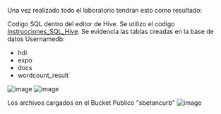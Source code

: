 Una vez realizado todo el laboratorio tendran esto como resultado:

Codigo SQL dentro del editor de Hive. Se utilizo el codigo [Instrucciones_SQL_Hive](lab3-2-hive/Instrucciones_SQL_Hive.md).
Se evidencia las tablas creadas en la base de datos Usernamedb:
- hdi
- expo
- docs
- wordcount_result

![image](https://github.com/user-attachments/assets/fc82cc7d-b058-44ec-a78a-4f15de5b123c)
![image](https://github.com/user-attachments/assets/4898512d-fa26-4e2f-b0a5-fdcd3e9ef19f)

Los archivos cargados en el Bucket Publico "sbetancurb"
![image](https://github.com/user-attachments/assets/6ee855fc-461f-4cdf-94a6-80ec38faae16)
